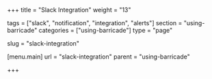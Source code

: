 +++
title = "Slack Integration"
weight = "13"

tags = ["slack", "notification", "integration", "alerts"]
section = "using-barricade"
categories = ["using-barricade"]
type = "page"

slug = "slack-integration"

[menu.main]
    url = "slack-integration"
    parent = "using-barricade"

+++

